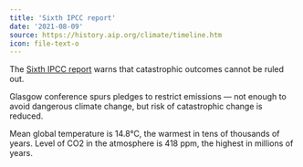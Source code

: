 ```yaml
---
title: 'Sixth IPCC report'
date: '2021-08-09'
source: https://history.aip.org/climate/timeline.htm
icon: file-text-o
---
```


The [Sixth IPCC report](https://www.ipcc.ch/assessment-report/ar6/) warns that catastrophic outcomes cannot be ruled out.

Glasgow conference spurs pledges to restrict emissions — not enough to avoid dangerous climate change, but risk of catastrophic change is reduced.

Mean global temperature is 14.8°C, the warmest in tens of thousands of years. Level of CO2 in the atmosphere is 418 ppm, the highest in millions of years.
